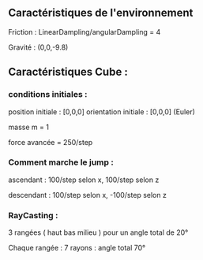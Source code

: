 ## Caractéristiques de l'environnement

Friction : LinearDampling/angularDampling = 4

Gravité : (0,0,-9.8)





## Caractéristiques Cube :

### conditions initiales :
position initiale : [0,0,0]
orientation initiale : [0,0,0] (Euler)



masse m = 1 

force avancée = 250/step

### Comment marche le jump :

ascendant : 100/step selon x, 100/step selon z

descendant : 100/step selon x, -100/step selon z

### RayCasting : 
3 rangées ( haut bas milieu ) pour un angle total de 20°

Chaque rangée : 7 rayons : angle total 70°
